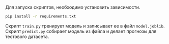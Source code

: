 Для запуска скриптов, необходимо установить  зависимости.
```bash
pip install -r requirements.txt
```
Скрипт `train.py` тренирует модель и записывает ее в файл `model.joblib`.
Скрипт `predict.py` собирает модель из файла и делает прогнозы для тестового датасета.
